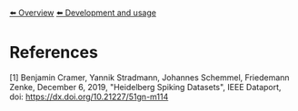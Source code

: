[⬅️ Overview](../README.md)
[⬅️ Development and usage](./development-and-usage.md)

# References

[1] <a name="heidelberg-dataset"></a> Benjamin Cramer, Yannik Stradmann, Johannes Schemmel, Friedemann Zenke, December 6, 2019, "Heidelberg Spiking Datasets", IEEE Dataport, doi: https://dx.doi.org/10.21227/51gn-m114

